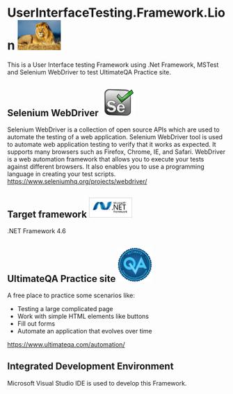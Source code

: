 # UserInterfaceTesting.Framework.Lion <img src ="UserInterfaceTesting.Framework.Lion/images/lion.jpg" width=99>
This is a User Interface testing Framework using .Net Framework, MSTest and Selenium WebDriver to test UltimateQA Practice site.

## Selenium WebDriver <img src ="UserInterfaceTesting.Framework.Lion/images/selenium.png" width=79>
Selenium WebDriver is a collection of open source APIs which are used to automate the testing of a web application. Selenium WebDriver tool is used to automate web application testing to verify that it works as expected. It supports many browsers such as Firefox, Chrome, IE, and Safari. WebDriver is a web automation framework that allows you to execute your tests against different browsers. It also enables you to use a programming language in creating your test scripts. https://www.seleniumhq.org/projects/webdriver/

## Target framework <img src ="UserInterfaceTesting.Framework.Lion/images/netframework.png" width=99>
.NET Framework 4.6

## UltimateQA Practice site <img src ="UserInterfaceTesting.Framework.Lion/images/ultimateqa.png" width=79>
A free place to practice some scenarios like:
* Testing a large complicated page
* Work with simple HTML elements like buttons
* Fill out forms
* Automate an application that evolves over time

https://www.ultimateqa.com/automation/

## Integrated Development Environment
Microsoft Visual Studio IDE is used to develop this Framework.
